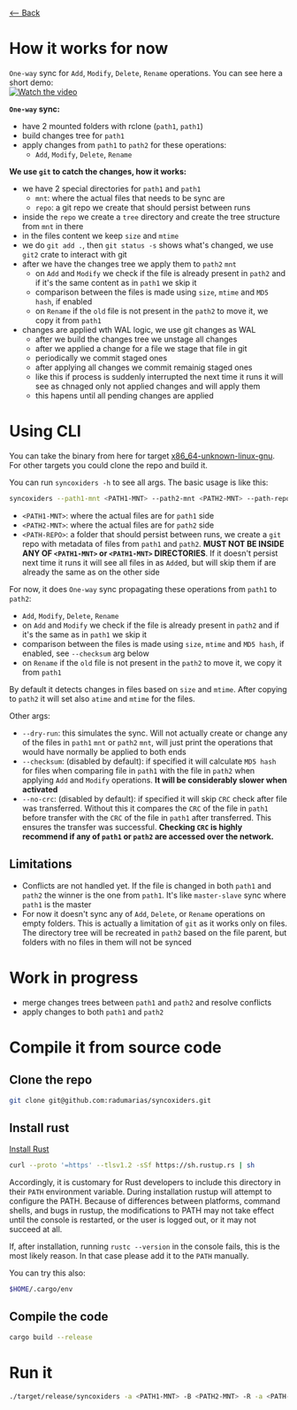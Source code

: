 [⟵ Back](../../README.md#poc)

# How it works for now

`One-way` sync for `Add`, `Modify`, `Delete`, `Rename` operations. You can see here a short demo:  
[![Watch the video](https://img.youtube.com/vi/JHQC1XpCzQw/0.jpg)](https://www.youtube.com/watch?v=JHQC1XpCzQw)

**`One-way` sync:**
- have 2 mounted folders with rclone (`path1`, `path1`)
- build changes tree for `path1`
- apply changes from `path1` to `path2` for these operations:
    - `Add`, `Modify`, `Delete`, `Rename`

**We use `git` to catch the changes, how it works:**
- we have 2 special directories for `path1` and `path1`
    - `mnt`: where the actual files that needs to be sync are
    - `repo`: a git repo we create that should persist between runs
- inside the `repo` we create a `tree` directory and create the tree structure from `mnt` in there
- in the files content we keep `size` and `mtime`
- we do `git add .`, then `git status -s` shows what's changed, we use `git2` crate to interact with git
- after we have the changes tree we apply them to `path2` `mnt`
    - on `Add` and `Modify` we check if the file is already present in `path2` and if it's the same content as in `path1` we skip it
    - comparison between the files is made using `size`, `mtime` and `MD5 hash`, if enabled
    - on `Rename` if the `old` file is not present in the `path2` to move it, we copy it from `path1`
- changes are applied wth WAL logic, we use git changes as WAL
     - after we build the changes tree we unstage all changes
     - after we applied a change for a file we stage that file in git
     - periodically we commit staged ones
     - after applying all changes we commit remainig staged ones
     - like this if process is suddenly interrupted the next time it runs it will see as chnaged only not applied changes and will apply them
     - this hapens until all pending changes are applied

# Using CLI

You can take the binary from here for target [x86_64-unknown-linux-gnu](https://drive.google.com/file/d/1UnWR5rnPfOW3OBLu21xJySPDVHkEbb-v/view?usp=sharing).  
For other targets you could clone the repo and build it.

You can run `syncoxiders -h` to see all args. The basic usage is like this:

```bash
syncoxiders --path1-mnt <PATH1-MNT> --path2-mnt <PATH2-MNT> --path-repo <PATH-REPO>
```

- `<PATH1-MNT>`: where the actual files are for `path1` side
- `<PATH2-MNT>`: where the actual files are for `path2` side
- `<PATH-REPO>`: a folder that should persist between runs, we create a `git` repo with metadata of files from `path1` and `path2`. **MUST NOT BE INSIDE ANY OF `<PATH1-MNT>` or `<PATH1-MNT>` DIRECTORIES**. If it doesn't persist next time it runs it will see all files in as `Add`ed, but will skip them if are already the same as on the other side

For now, it does `One-way` sync propagating these operations from `path1` to `path2`:
- `Add`, `Modify`, `Delete`, `Rename`
- on `Add` and `Modify` we check if the file is already present in `path2` and if it's the same as in `path1` we skip it
- comparison between the files is made using `size`, `mtime` and `MD5 hash`, if enabled, see `--checksum` arg below
- on `Rename` if the `old` file is not present in the `path2` to move it, we copy it from `path1`

By default it detects changes in files based on `size` and `mtime`. After copying to `path2` it will set also `atime` and `mtime` for the files.

Other args:
- `--dry-run`: this simulates the sync. Will not actually create or change any of the files in `path1` `mnt` or `path2` `mnt`, will just print the operations that would have normally be applied to both ends
- `--checksum`: (disabled by default): if specified it will calculate `MD5 hash` for files when comparing file in `path1` with the file in `path2` when applying `Add` and `Modify` operations. **It will be considerably slower when activated**
- `--no-crc`: (disabled by default): if specified it will skip `CRC` check after file was transferred. Without this it compares the `CRC` of the file in `path1` before transfer with the `CRC` of the file in `path1` after transferred. This ensures the transfer was successful. **Checking `CRC` is highly recommend if any of `path1` or `path2` are accessed over the network.**

## Limitations

- Conflicts are not handled yet. If the file is changed in both `path1` and `path2` the winner is the one from `path1`. It's like `master-slave` sync where `path1` is the master
- For now it doesn't sync any of `Add`, `Delete`, or `Rename` operations on empty folders. This is actually a limitation of `git` as it works only on files. The directory tree will be recreated in `path2` based on the file parent, but folders with no files in them will not be synced

# Work in progress

- merge changes trees between `path1` and `path2` and resolve conflicts
- apply changes to both `path1` and `path2`

# Compile it from source code

## Clone the repo

```bash
git clone git@github.com:radumarias/syncoxiders.git
```

## Install rust

[Install Rust](https://www.rust-lang.org/tools/install)

```bash
curl --proto '=https' --tlsv1.2 -sSf https://sh.rustup.rs | sh
```

Accordingly, it is customary for Rust developers to include this directory in their `PATH` environment variable. During installation rustup will attempt to configure the PATH. Because of differences between platforms, command shells, and bugs in rustup, the modifications to PATH may not take effect until the console is restarted, or the user is logged out, or it may not succeed at all.

If, after installation, running `rustc --version` in the console fails, this is the most likely reason. In that case please add it to the `PATH` manually.

You can try this also:

```bash
$HOME/.cargo/env
```

## Compile the code

```bash
cargo build --release
```
# Run it

```bash
./target/release/syncoxiders -a <PATH1-MNT> -B <PATH2-MNT> -R -a <PATH-REPO>
```
